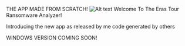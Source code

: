 THE APP MADE FROM SCRATCH!
![Alt text](https://github.com/nexustream/Taylor-Swift---The-Eras-tour/blob/main/tour-logo-1-768x250.png)
Welcome To The Eras Tour Ransomware Analyzer!

Introducing the new app as released by me
code generated by others

WINDOWS VERSION COMING SOON!
